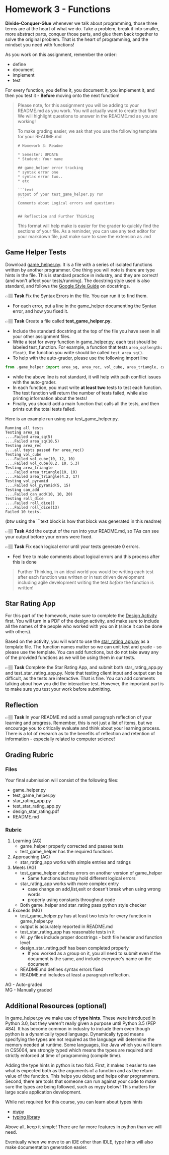 # Homework 3 - Functions

**Divide-Conquer-Glue** whenever we talk about programming, those three terms are at the heart of what we do. Take a problem,
break it into smaller, more abstract parts, conquer those parts, and glue them back together to solve the original problem. That is the heart of programming, and the mindset you need with functions! 

As you work on this assignment, remember the order:

* define
* document
* implement
* test

For every function, you define it, you document it, you implement it, and then you test it - **Before** moving onto the next function!

> Please note, for this assignment you will be adding to your README.md as you work. You will actually want to create that first!
> We will highlight questions to answer in the README.md as you are working!
>
> To make grading easier, we ask that you use the following template for your README.md
> ````text
> # Homework 3: Readme
> 
> * Semester: UPDATE
> * Student: Your name
> 
> ## game_helper error tracking
> * syntax error one
> * syntax error two..
> * etc
>
> ```text
> output of your test_game_helper.py run
> ```
> Comments about Logical errors and questions
>
> 
> ## Reflection and Further Thinking
>
>````
> This format will help make is easier for the grader to quickly find the sections of your file. As a reminder, you can use 
> any text editor for your markdown file, just make sure to save the extension as .md



## Game Helper Tests

Download [game_helper.py](game_helper.py). It is a file with a series of isolated functions written by another programmer. One thing you will note is there are type hints in the file. This is standard practice in industry, and they are correct! (and won't affect your tests/running). The docstring style used is also standard, and follows the [Google Style Guide](https://google.github.io/styleguide/pyguide.html#383-functions-and-methods) on docstrings. 

👉🏽 **Task** Fix the Syntax Errors in the file. You can run it to find them. 
* For each error, put a line in the game_helper documenting the Syntax error, and how you fixed it. 



👉🏽 **Task** Create a file called **test_game_helper.py**. 
* Include the standard docstring at the top of the file you have seen in all your other assignment files. 
* Write a test for *every* function in game_helper.py, each test should be labeled test_function. For example, a function that tests `area_sq(length: float)`, the function you write should be called `test_area_sq()`.
* To help with the auto-grader, please use the following import line  
```python
from .game_helper import area_sq, area_rec, vol_cube, area_triangle, can_add, roll_dice, vol_pyramid
```
* while the above line is not standard, it will help with path conflict issues with the auto-grader.
* In each function, you must write **at least two** tests to test each function. The test function will return the number of tests failed, while also printing information about the tests!
* Finally, you should add a main function that calls all the tests, and then prints out the total tests failed. 

Here is an example run using our test_game_helper.py.

```text
Running all tests
Testing area_sq
....Failed area_sq(5)
....Failed area_sq(10.5)
Testing area_rec
....all tests passed for area_rec()
Testing vol_cube
....Failed vol_cube(10, 12, 10)
....Failed vol_cube(0.2, 10, 5.3)
Testing area_triangle
....Failed area_triangle(10, 10)
....Failed area_triangle(4.2, 17)
Testing vol_pyramid
....Failed vol_pyramid(5, 15)
Testing can_add
....Failed can_add(10, 10, 20)
Testing roll_dice
....Failed roll_dice()
....Failed roll_dice(13)
Failed 10 tests.
```
(btw using the ```text block is how that block was generated in this readme)

👉🏽 **Task**  Add the output of the run into your README.md, so TAs can see your output before your errors were fixed.

👉🏽 **Task** Fix each logical error until your tests generate 0 errors. 
* Feel free to make comments about logical errors and this process after this is done

> Further Thinking, in an ideal world you would be writing each test after each function was written or in test driven development including agile development writing the test *before* the function is written!

## Star Rating App

For this part of the homework, make sure to complete the [Design Activity](https://github.com/CS5001-khoury/Handouts/raw/main/Module3/design_star_rating_app.docx) first. You will turn in a PDF of the design activity, and make sure to include all the names of the people who worked with you on it (since it can be done with others). 

Based on the activity, you will want to use the [star_rating_app.py](star_rating_app.py) as a template file. The function names matter so we can unit test and grade - so please use the template. You can add functions, but do not take away any of the provided functions as we will be using them in our tests. 


👉🏽 **Task** Complete the Star Rating App, and submit both star_rating_app.py and test_star_rating_app.py. Note that testing client input and output can be difficult, as the tests are interactive. That is fine. You can add comments talking about how you did the interactive test. However, the important part is to make sure you test your work before submitting. 


## Reflection

👉🏽 **Task** In your README.md add a small paragraph reflection of your learning and progress. Remember, this is not just a list of items, but we encourage you to critically evaluate and think about your learning process. There is a lot of research as to the benefits of reflection and retention of information - especially related to computer science!

## Grading Rubric

### Files
Your final submission will consist of the following files:
* game_helper.py
* test_game_helper.py
* star_rating_app.py
* test_star_rating_app.py
* design_star_rating.pdf 
* README.md


### Rubric
1. Learning (AG)
   * game_helper properly corrected and passes tests
   * test_game_helper has the required functions
2. Approaching  (AG)
   * star_rating_app works with simple entries and ratings
3. Meets  (AG)
   * test_game_helper catches errors on another version of game_helper 
     * Same functions but  may hold different logical errors
   * star_rating_app works with more complex entry
     * case change on add,list,exit or doesn't break when using wrong words
     * properly using constants throughout code
   * Both game_helper and star_rating pass python style checker
4. Exceeds  (MG)
   * test_game_helper.py has at least two tests for every function in game_helper.py
   * output is accurately reported in README.md
   * test_star_rating_app has reasonable tests in it
   * All .py files include proper docstrings - both file header and function level
   * design_star_rating.pdf has been completed properly 
     * If you worked as a group on it, you all need to submit even if the document is the same, and include everyone's name on the document
   * README.md defines syntax errors fixed
   * README.md includes at least a paragraph reflection.


AG - Auto-graded  
MG - Manually graded


## Additional Resources (optional)

In game_helper.py we make use of **type hints**. These were introduced in Python 3.0, but they weren't really given a purpose until Python 3.5 (PEP 484). It has become common in industry to include them even though python is a dynamically typed language. Dynamically typed means specifying the types are not required as the language will determine the memory needed at runtime. Some languages, like Java which you will learn in CS5004, are strongly typed which means the types are required and strictly enforced at time of programming (compile time). 

Adding the type hints in python is two fold. First, it makes it easier to see what is expected both as the arguments of a function and as the return value of the function. This helps you debug and helps other programmers. Second, there are tools that someone can run against your code to make sure the types are being followed, such as mypy below! This matters for large scale application development.

While not required for this course, you can learn about types hints
* [mypy](https://mypy.readthedocs.io/en/latest/)
* [typing library](https://docs.python.org/3/library/typing.html)

Above all, keep it simple! There are far more features in python than we will need. 

Eventually when we move to an IDE other than IDLE, type hints will also make documentation generation easier.
